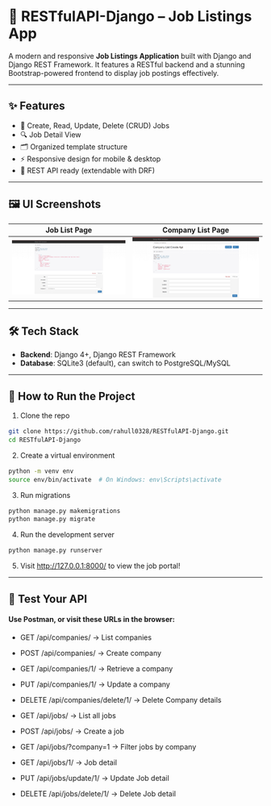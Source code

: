 # 🚀 RESTfulAPI-Django – Job Listings App

A modern and responsive **Job Listings Application** built with Django and Django REST Framework. It features a RESTful backend and a stunning Bootstrap-powered frontend to display job postings effectively.

---

## ✨ Features

- 📄 Create, Read, Update, Delete (CRUD) Jobs
- 🔍 Job Detail View
- 🗂️ Organized template structure
- ⚡ Responsive design for mobile & desktop
- 🔁 REST API ready (extendable with DRF)

---

## 🖼️ UI Screenshots

| Job List Page | Company List Page |
|---------------|-----------------|
| ![Job List](screenshots/job-list.png) | ![Job Detail](screenshots/company-list.png) |


---

## 🛠️ Tech Stack

- **Backend**: Django 4+, Django REST Framework
- **Database**: SQLite3 (default), can switch to PostgreSQL/MySQL

---

## 🚦 How to Run the Project

1. Clone the repo

```bash
git clone https://github.com/rahull0328/RESTfulAPI-Django.git
cd RESTfulAPI-Django
```

2. Create a virtual environment

```bash
python -m venv env
source env/bin/activate  # On Windows: env\Scripts\activate
```

3. Run migrations

```bash
python manage.py makemigrations
python manage.py migrate
```

4. Run the development server

```bash
python manage.py runserver
```

5. Visit http://127.0.0.1:8000/ to view the job portal!

---

##  🧪 Test Your API

#### Use Postman, or visit these URLs in the browser:

- GET /api/companies/ → List companies

- POST /api/companies/ → Create company

- GET /api/companies/1/ → Retrieve a company

- PUT /api/companies/1/ → Update a company

- DELETE /api/companies/delete/1/ → Delete Company details

- GET /api/jobs/ → List all jobs

- POST /api/jobs/ → Create a job

- GET /api/jobs/?company=1 → Filter jobs by company

- GET /api/jobs/1/ → Job detail

- PUT /api/jobs/update/1/ → Update Job detail

- DELETE /api/jobs/delete/1/ → Delete Job detail
